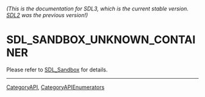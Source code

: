 ###### (This is the documentation for SDL3, which is the current stable version. [SDL2](https://wiki.libsdl.org/SDL2/) was the previous version!)
# SDL_SANDBOX_UNKNOWN_CONTAINER

Please refer to [SDL_Sandbox](SDL_Sandbox) for details.

----
[CategoryAPI](CategoryAPI), [CategoryAPIEnumerators](CategoryAPIEnumerators)

